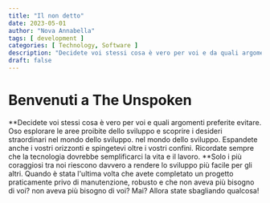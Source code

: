```yaml
---
title: "Il non detto"
date: 2023-05-01
author: "Nova Annabella"
tags: [ development ]
categories: [ Technology, Software ]
description: "Decidete voi stessi cosa è vero per voi e da quali argomenti preferite distogliere lo sguardo".
draft: false
---
```



# Benvenuti a The Unspoken

**Decidete voi stessi cosa è vero per voi e quali argomenti preferite evitare. Oso esplorare le aree proibite dello
sviluppo e scoprire i desideri straordinari nel mondo dello sviluppo. nel mondo dello sviluppo. Espandete anche i vostri
orizzonti e spingetevi oltre i vostri confini. Ricordate sempre che la tecnologia dovrebbe semplificarci la vita e il
lavoro. **Solo i più coraggiosi tra noi riescono davvero a rendere lo sviluppo più facile per gli altri. Quando è
stata l'ultima volta che avete completato un progetto praticamente privo di manutenzione, robusto e che non aveva più
bisogno di voi? non aveva più bisogno di voi? Mai? Allora state sbagliando qualcosa!
